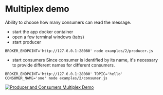 # Multiplex demo
Ability to choose how many consumers can read the message.

* start the app docker container
* open a few terminal windows (tabs)
* start producer
```
BROKER_ENDPOINT='http://127.0.0.1:28080' node examples/2/producer.js
```
* start consumers
Since consumer is identified by its name, it's necessary to provide different names for different consumers.
```
BROKER_ENDPOINT='http://127.0.0.1:28080' TOPIC='hello' CONSUMER_NAME='one' node examples/2/consumer.js
```

[![Producer and Consumers Multiplex Demo](http://img.youtube.com/vi/JGlAbay93XU/0.jpg)](https://www.youtube.com/watch?v=JGlAbay93XU "Producer and Consumers Multiplex Demo")
